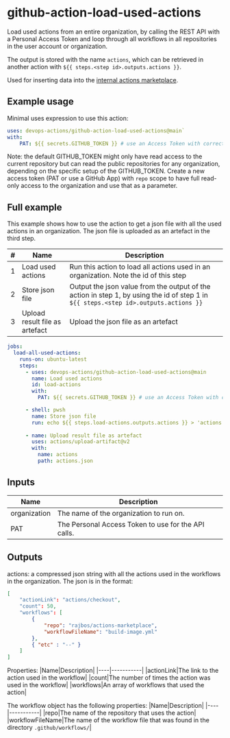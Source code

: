 # github-action-load-used-actions
Load used actions from an entire organization, by calling the REST API with a Personal Access Token and loop through all workflows in all repositories in the user account or organization.

The output is stored with the name `actions`, which can be retrieved in another action with `${{ steps.<step id>.outputs.actions }}`.

Used for inserting data into the [internal actions marketplace](https://github.com/rajbos/actions-marketplace).

## Example usage
Minimal uses expression to use this action:

``` yaml
uses: devops-actions/github-action-load-used-actions@main`
with: 
    PAT: ${{ secrets.GITHUB_TOKEN }} # use an Access Token with correct permissions to view private repos if you need to
```
Note: the default GITHUB_TOKEN might only have read access to the current repository but can read the public repositories for any organization, depending on the specific setup of the GITHUB_TOKEN. Create a new access token (PAT or use a GitHub App) with `repo` scope to have full read-only access to the organization and use that as a parameter.  

## Full example
This example shows how to use the action to get a json file with all the used actions in an organization. The json file is uploaded as an artefact in the third step.

|#|Name|Description|
|---|---|---|
|1|Load used actions|Run this action to load all actions used in an organization. Note the id of this step|
|2|Store json file|Output the json value from the output of the action in step 1, by using the id of step 1 in `${{ steps.<step id>.outputs.actions }}`|
|3|Upload result file as artefact|Upload the json file as an artefact|


``` yaml
jobs:
  load-all-used-actions:
    runs-on: ubuntu-latest
    steps: 
      - uses: devops-actions/github-action-load-used-actions@main
        name: Load used actions        
        id: load-actions
        with: 
          PAT: ${{ secrets.GITHUB_TOKEN }} # use an Access Token with correct permissions to view private repos if you need to

      - shell: pwsh        
        name: Store json file
        run: echo ${{ steps.load-actions.outputs.actions }} > 'actions.json'
            
      - name: Upload result file as artefact
        uses: actions/upload-artifact@v2
        with: 
          name: actions
          path: actions.json
```

## Inputs
|Name|Description|
|---|---|
|organization|The name of the organization to run on.|
|PAT|The Personal Access Token to use for the API calls.|

## Outputs
actions: a compressed json string with all the actions used in the workflows in the organization. The json is in the format:
``` json
[
    "actionLink": "actions/checkout",
    "count": 50,
    "workflows": [
        {
            "repo": "rajbos/actions-marketplace",
            "workflowFileName": "build-image.yml"
        },
        { "etc" : "--" }
    ]
]
```
Properties:
|Name|Description|
|----|-----------|
|actionLink|The link to the action used in the workflow|
|count|The number of times the action was used in the workflow|
|workflows|An array of workflows that used the action|

The workflow object has the following properties:
|Name|Description|
|----|-----------|
|repo|The name of the repository that uses the action|
|workflowFileName|The name of the workflow file that was found in the directory `.github/workflows/`|
